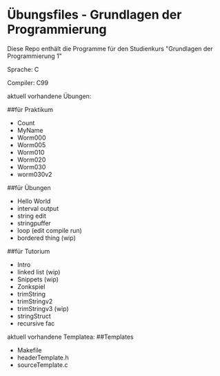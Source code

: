 Übungsfiles - Grundlagen der Programmierung
===========================================
Diese Repo enthält die Programme für den Studienkurs "Grundlagen der Programmierung 1"


Sprache:  C

Compiler: C99



aktuell vorhandene Übungen:

##für Praktikum
* Count
* MyName
* Worm000
* Worm005
* Worm010
* Worm020
* Worm030
* worm030v2

##für Übungen
* Hello World
* interval output
* string edit
* stringpuffer
* loop (edit compile run)
* bordered thing (wip)

##für Tutorium
* Intro
* linked list (wip)
* Snippets (wip)
* Zonkspiel
* trimString
* trimStringv2
* trimStringv3 (wip)
* stringStruct
* recursive fac

aktuell vorhandene Templatea:
##Templates
* Makefile
* headerTemplate.h
* sourceTemplate.c

